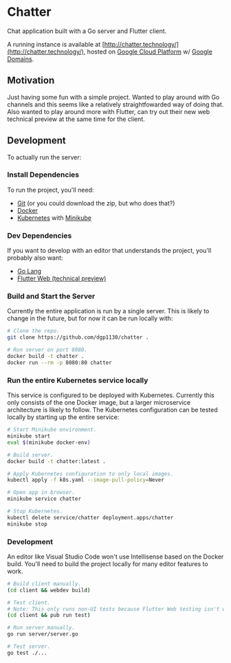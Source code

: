 # Chatter

Chat application built with a Go server and Flutter client.

A running instance is available at [http://chatter.technology/](http://chatter.technology/),
hosted on [Google Cloud Platform](https://cloud.google.com/) w/
[Google Domains](https://domains.google.com).

## Motivation

Just having some fun with a simple project. Wanted to play around with
Go channels and this seems like a relatively straightfowarded way of
doing that. Also wanted to play around more with Flutter, can try out
their new web technical preview at the same time for the client.

## Development

To actually run the server:

### Install Dependencies

To run the project, you'll need:

* [Git](https://git-scm.com) (or you could download the zip, but who does that?)
* [Docker](https://docker.com)
* [Kubernetes](https://kubernetes.io/) with
  [Minikube](https://kubernetes.io/docs/setup/learning-environment/minikube/)

### Dev Dependencies

If you want to develop with an editor that understands the project, you'll
probably also want:

* [Go Lang](https://golang.org)
* [Flutter Web (technical preview)](https://github.com/flutter/flutter_web)

### Build and Start the Server

Currently the entire application is run by a single server. This is likely to
change in the future, but for now it can be run locally with:

```bash
# Clone the repo.
git clone https://github.com/dgp1130/chatter .

# Run server on port 8080.
docker build -t chatter .
docker run --rm -p 8080:80 chatter
```

### Run the entire Kubernetes service locally

This service is configured to be deployed with Kubernetes. Currently this only
consists of the one Docker image, but a larger microservice architecture is
likely to follow. The Kubernetes configuration can be tested locally by starting
up the entire service:

```bash
# Start Minikube environment.
minikube start
eval $(minikube docker-env)

# Build server.
docker build -t chatter:latest .

# Apply Kubernetes configuration to only local images.
kubectl apply -f k8s.yaml --image-pull-policy=Never

# Open app in browser.
minikube service chatter

# Stop Kubernetes.
kubectl delete service/chatter deployment.apps/chatter
minikube stop
```

### Development

An editor like Visual Studio Code won't use Intellisense based on the Docker build.
You'll need to build the project locally for many editor features to work.

```bash
# Build client manually.
(cd client && webdev build)

# Test client.
# Note: This only runs non-UI tests because Flutter Web testing isn't well supported atm.
(cd client && pub run test)

# Run server manually.
go run server/server.go

# Test server.
go test ./...
```
